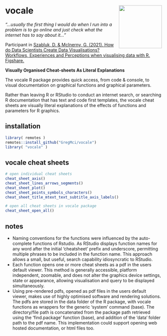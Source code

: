 # vocale <a href="https://github.com/GregMci/vocale/"><img src="blob/master/vocale%20hex%20logo.png" align="right" height="138" alt=""/></a>

*“…usually the first thing I would do when I run into a problem is to go online and just check what the internet has to say about it…”* 

Participant in [Szabluk, D. & McInerny, G. (2021). How do Data Scientists Create Data Visualisations? Workflows, Experiences and Perceptions when visualising data with R. Figshare.](https://doi.org/10.6084/m9.figshare.14112635.v1) 

**Visually Organised Cheat-sheets As Literal Explanations**

The vocale R package provides quick access, from code & console, to visual documentation on graphical functions and graphical parameters. 

Rather than leaving R or RStudio to conduct an internet search, or searching R documentation that has text and code first templates, the vocale cheat sheets are visually literal explanations of the effects of functions and parameters for R graphics. 


## installation

```r
library( remotes )
remotes::install_github("GregMci/vocale")  
library( "vocale" )
```  
  
## vocale cheat sheets

```r
# open individual cheat sheets
cheat_sheet_axis()
cheat_sheet_lines_arrows_segments()
cheat_sheet_plot()
cheat_sheet_points_symbols_characters()
cheat_sheet_title_mtext_text_subtitle_axis_labels()
```

```r
# open all cheat sheets in vocale package
cheat_sheet_open_all()
```

## notes

* Naming conventions for the functions were influenced by the auto-complete functions of Rstudio. As RStudio displays function names for any word after the initial ‘cheatsheet’ prefix and underscore, permitting multiple phrases to be included in the function name. This approach allows a small, but useful, search capability idiosyncratic to RStudio.
* Each function opens one or more cheat sheets as a pdf in the users default viewer. This method is generally accessible, platform independent, zoomable, and does not alter the graphics device settings, state or appearance, allowing visualisation and query to be displayed simultaneously. 
* Using pre-rendered pdfs, opened as pdf files in the users default viewer, makes use of highly optimised software and rendering solutions. The pdfs are stored in the data folder of the R package, with vocale functions as wrappers for the generic ‘system’ command (base). The directory/file path is concatenated from the package path retrieved using the ‘find.package’ function (base), and addition of the ‘data‘ folder path to the pdf name. This implementation could support opening web hosted documentation, or html files too.
